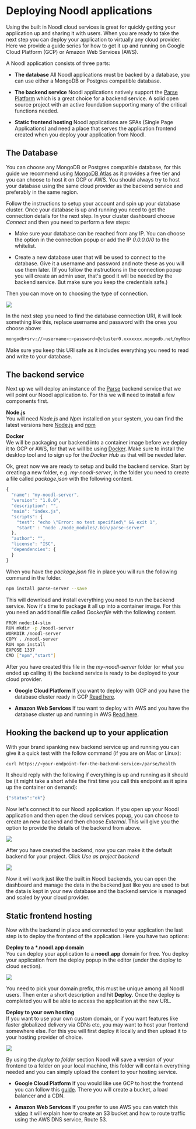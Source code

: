 # Deploying Noodl applications
Using the built in Noodl cloud services is great for quickly getting your application up and sharing it with users. When you are ready to take the next step you can deploy your application to virtually any cloud provider. Here we provide a guide series for how to get it up and running on Google Cloud Platform (GCP) or Amazon Web Services (AWS).

A Noodl application consists of three parts:

* **The database** All Noodl applications must be backed by a database, you can use either a MongoDB or Postgres compatible database.

* **The backend service** Noodl applications natively support the [Parse Platform](https://parseplatform.org) which is a great choice for a backend service. A solid open source project with an active foundation supporting many of the critical functions needed.

* **Static frontend hosting** Noodl applications are SPAs (Single Page Applications) and need a place that serves the application frontend created when you deploy your application from Noodl.

## The Database
You can choose any MongoDB or Postgres compatible database, for this guide we recommend using [MongoDB Atlas](https://www.mongodb.com/cloud/atlas) as it provides a free tier and you can choose to host it on GCP or AWS. You should always try to host your database using the same cloud provider as the backend service and preferably in the same region.

Follow the instructions to setup your account and spin up your database cluster. Once your database is up and running you need to get the connection details for the next step. In your cluster dashboard choose *Connect* and then you need to perform a few steps:

* Make sure your database can be reached from any IP. You can choose the option in the connection popup or add the IP *0.0.0.0/0* to the whitelist.

* Create a new database user that will be used to connect to the database. Give it a username and password and note these as you will use them later. (If you follow the instructions in the connection popup you will create an admin user, that's good it will be needed by the backend service. But make sure you keep the credentials safe.)

Then you can move on to choosing the type of connection.

<div class="ndl-image-with-background l">

![](deploy-noodl-apps/mongodb-atlas-connect.png)

</div>

In the next step you need to find the database connection URI, it will look something like this, replace username and password with the ones you choose above:

```bash
mongodb+srv://<username>:<password>@cluster0.xxxxxxx.mongodb.net/myNoodlDatabase?retryWrites=true&w=majority
```

Make sure you keep this URI safe as it includes everything you need to read and write to your database.

## The backend service
Next up we will deploy an instance of the [Parse](https://parseplatform.org) backend service that we will point our Noodl application to. For this we will need to install a few components first.

**Node.js**  
You will need *Node.js* and *Npm* installed on your system, you can find the latest versions here <a href="https://nodejs.org/en/download/" target="_blank">Node.js</a> and <a href="https://docs.npmjs.com/downloading-and-installing-node-js-and-npm" target="_blank">npm</a>

**Docker**  
We will be packaging our backend into a container image before we deploy it to GCP or AWS, for that we will be using [Docker](https://www.docker.com/). Make sure to install the desktop tool and to sign up for the *Docker Hub* as that will be needed later.

Ok, great now we are ready to setup and build the backend service. Start by creating a new folder, e.g. *my-noodl-server*, in the folder you need to create a file called *package.json* with the following content.

```javascript
{
  "name": "my-noodl-server",
  "version": "1.0.0",
  "description": "",
  "main": "index.js",
  "scripts": {
    "test": "echo \"Error: no test specified\" && exit 1",
    "start" : "node ./node_modules/.bin/parse-server"
  },
  "author": "",
  "license": "ISC",
  "dependencies": {
  }
}
```

When you have the *package.json* file in place you will run the following command in the folder.

```bash
npm install parse-server --save
```

This will download and install everything you need to run the backend service. Now it's time to package it all up into a container image. For this you need an additional file called *Dockerfile* with the following content.

```bash
FROM node:14-slim
RUN mkdir -p /noodl-server
WORKDIR /noodl-server
COPY . /noodl-server
RUN npm install
EXPOSE 1337
CMD ["npm","start"]
```

After you have created this file in the *my-noodl-server* folder (or what you ended up calling it) the backend service is ready to be deployed to your cloud provider.

* **Google Cloud Platform** If you want to deploy with GCP and you have the database cluster ready in GCP [Read here](guides/deploy-noodl-apps/deploy-backend-gcp).

* **Amazon Web Services** If tou want to deploy with AWS and you have the database cluster up and running in AWS [Read here](guides/deploy-noodl-apps/deploy-backend-aws).

## Hooking the backend up to your application

With your brand spanking new backend service up and running you can give it a quick test with the follow command (if you are on Mac or Linux):

```bash
curl https://<your-endpoint-for-the-backend-service>/parse/health
```

It should reply with the following if everything is up and running as it should be (it might take a short while the first time you call this endpoint as it spins up the container on demand):

```bash
{"status":"ok"}
```

Now let's connect it to our Noodl application. If you open up your Noodl application and then open the cloud services popup, you can choose to create an new backend and then choose *External*. This will give you the option to provide the details of the backend from above.

<div class="ndl-image-with-background l">

![](deploy-noodl-apps/noodl-external-backend.png)

</div>

After you have created the backend, now you can make it the default backend for your project. Click *Use as project backend*

<div class="ndl-image-with-background l">

![](deploy-noodl-apps/noodl-use-backend.png)

</div>

Now it will work just like the built in Noodl backends, you can open the dashboard and manage the data in the backend just like you are used to but the data is kept in your new database and the backend service is managed and scaled by your cloud provider.

## Static frontend hosting
Now with the backend in place and connected to your application the last step is to deploy the frontend of the application. Here you have two options:

**Deploy to a \*.noodl.app domain**  
You can deploy your application to a **noodl.app** domain for free. You deploy your application from the deploy popup in the editor (under the deploy to cloud section).

<div class="ndl-image-with-background l">

![](deploy-noodl-apps/noodl-deploy-to-cloud.png)

</div>

You need to pick your domain prefix, this must be unique among all Noodl users. Then enter a short description and hit **Deploy**. Once the deploy is completed you will be able to access the application at the new URL.

**Deploy to your own hosting**  
If you want to use your own custom domain, or if you want features like faster globalized delivery via CDNs etc, you may want to host your frontend somewhere else. For this you will first deploy it locally and then upload it to your hosting provider of choice.

<div class="ndl-image-with-background l">

![](deploy-noodl-apps/noodl-deploy-to-folder.png)

</div>

By using the *deploy to folder* section Noodl will save a version of your frontend to a folder on your local machine, this folder will contain everything needed and you can simply upload the content to your hosting service.

* **Google Cloud Platform** If you would like use GCP to host the frontend you can follow this [guide](https://cloud.google.com/storage/docs/hosting-static-website). There you will create a bucket, a load balancer and a CDN.

* **Amazon Web Services** If you prefer to use AWS you can watch this [video](https://www.youtube.com/watch?v=BpFKnPae1oY&ab_channel=AmazonWebServices) it will explain how to create an S3 bucket and how to route traffic using the AWS DNS service, Route 53.












